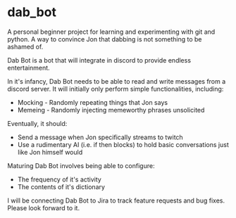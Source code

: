 # dab_bot
A personal beginner project for learning and experimenting with git and python. A way to convince Jon that dabbing is not something to be ashamed of.

Dab Bot is a bot that will integrate in discord to provide endless entertainment. 

In it's infancy, Dab Bot needs to be able to read and write messages from a discord server. It will initially only perform simple functionalities, including:
* Mocking - Randomly repeating things that Jon says
* Memeing - Randomly injecting memeworthy phrases unsolicited

Eventually, it should:
* Send a message when Jon specifically streams to twitch
* Use a rudimentary AI (i.e. if then blocks) to hold basic conversations just like Jon himself would

Maturing Dab Bot involves being able to configure:
* The frequency of it's activity
* The contents of it's dictionary

I will be connecting Dab Bot to Jira to track feature requests and bug fixes. Please look forward to it.
